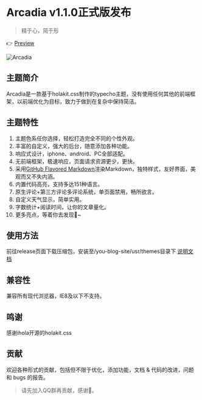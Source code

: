 # Arcadia v1.1.0正式版发布

> 精于心，简于形

👉 [Preview](https://arcadia.4leaf.top/)

![Arcadia](https://cdn1.4leaf.top/Arcadia.png)

## 主题简介

Arcadia是一款基于holakit.css制作的typecho主题，没有使用任何其他的前端框架，以前端优化为目标，致力于做到在复杂中保持简洁。

## 主题特性

1. 主题色系任你选择，轻松打造完全不同的个性外观。
2. 丰富的自定义，强大的后台，随意添加各种功能。
3. 响应式设计，iphone、android、PC全部适配。
4. 无前端框架，极速响应，页面请求资源更少，更快。
5. 采用[GitHub Flavored Markdown](https://github.github.com/gfm/)渲染Markdown，独特样式，友好界面，美观而又不失内涵。
6. 内置代码高亮，支持多达151种语言。
7. 原生评论+第三方评论多评论系统，单页面禁用，畅所欲言。
8. 自定义天气显示，简单实用。
9. 字数统计+阅读时间，让你的文章量化。
7. 更多亮点，等着你去发现💎~

## 使用方法

前往release页面下载压缩包，安装至/you-blog-site/usr/themes目录下
[说明文档](https://arcadia-docs.4leaf.top)

## 兼容性

兼容所有现代浏览器，IE8及以下不支持。

## 鸣谢

感谢ihola开源的holakit.css

## 贡献

欢迎各种形式的贡献，包括但不限于优化，添加功能，文档 & 代码的改进，问题和 bugs 的报告。

> 请先加入QQ群再贡献，感谢🙏。
